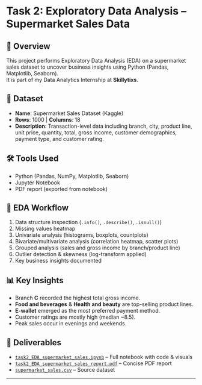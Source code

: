 # Task 2: Exploratory Data Analysis – Supermarket Sales Data

## 📌 Overview

This project performs Exploratory Data Analysis (EDA) on a supermarket sales dataset to uncover business insights using Python (Pandas, Matplotlib, Seaborn).  
It is part of my Data Analytics Internship at **Skillytixs**.

## 📂 Dataset

- **Name**: Supermarket Sales Dataset (Kaggle)  
- **Rows**: 1000 | **Columns**: 18  
- **Description**: Transaction-level data including branch, city, product line, unit price, quantity, total, gross income, customer demographics, payment type, and customer rating.  

## 🛠️ Tools Used

- Python (Pandas, NumPy, Matplotlib, Seaborn)
- Jupyter Notebook
- PDF report (exported from notebook)

## 🔎 EDA Workflow

1. Data structure inspection (`.info()`, `.describe()`, `.isnull()`)
2. Missing values heatmap
3. Univariate analysis (histograms, boxplots, countplots)
4. Bivariate/multivariate analysis (correlation heatmap, scatter plots)
5. Grouped analysis (sales and gross income by branch/product line)
6. Outlier detection & skewness (log-transform applied)
7. Key business insights documented

## 📊 Key Insights

- Branch **C** recorded the highest total gross income.  
- **Food and beverages** & **Health and beauty** are top-selling product lines.  
- **E-wallet** emerged as the most preferred payment method.  
- Customer ratings are mostly high (median ~8.5).  
- Peak sales occur in evenings and weekends.  

## 📁 Deliverables

- [`task2_EDA_supermarket_sales.ipynb`](./task2_EDA_supermarket_sales.ipynb) – Full notebook with code & visuals  
- [`task2_EDA_supermarket_sales_report.pdf`](./task2_EDA_supermarket_sales_report.pdf) – Concise PDF report  
- [`supermarket_sales.csv`](./supermarket_sales.csv) – Source dataset  

---
